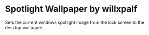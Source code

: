 # Spotlight Wallpaper by willxpalf
Sets the current windows spotlight image from the lock screen to the desktop wallpaper.
